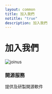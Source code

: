 ```yaml
---
layout: common
title: 加入我們
notitle: "true"
description: 加入我們
---
```


<h1 class="mainTitle joinus">加入我們</h1>

<div class="joinus-cards">
    <a id= "consulting-link" class="card">
        <img src="/assets/img/docs/services/joinus-icon.png" alt="joinus">
        <h3 class="title">開源服務</h3>
        <p>提供及研製開源軟件</p>
    </a>
</div>

<div id="joinusContent" style="display: none;"></div>
